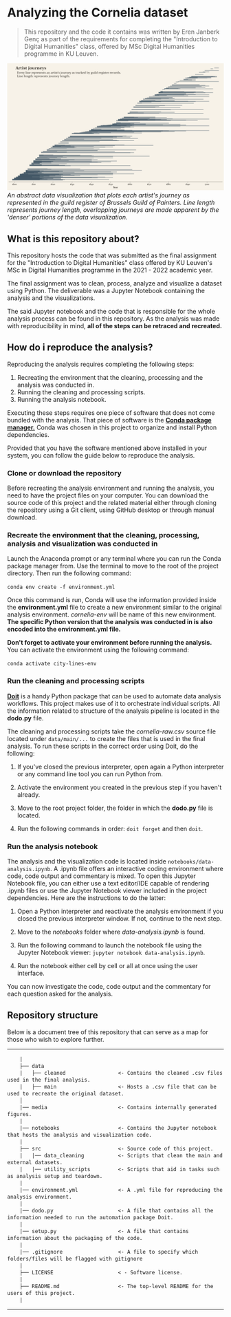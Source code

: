 # Analyzing the Cornelia dataset

> This repository and the code it contains was written by Eren Janberk Genç as part of the requirements for completing the "Introduction to Digital Humanities" class, offered by MSc Digital Humanities programme in KU Leuven.

![An abstract data visualization in which the length of each artist's journey is plotted.](media/fig-5.png "Cornelia Banner")
*An abstract data visualization that plots each artist's journey as represented in the guild register of Brussels Guild of Painters. Line length represents journey length, overlapping journeys are made apparent by the 'denser' portions of the data visualization.*

## What is this repository about?

This repository hosts the code that was submitted as the final assignment for the "Introduction to Digital Humanities" class offered by KU Leuven's MSc in Digital Humanities programme in the 2021 - 2022 academic year.

The final assignment was to clean, process, analyze and visualize a dataset using Python. The deliverable was a Jupyter Notebook containing the analysis and the visualizations.

The said Jupyter notebook and the code that is responsible for the whole analysis process can be found in this repository. As the analysis was made with reproducibility in mind, **all of the steps can be retraced and recreated.**

## How do i reproduce the analysis?

Reproducing the analysis requires completing the following steps:

1. Recreating the environment that the cleaning, processing and the analysis was conducted in.
2. Running the cleaning and processing scripts.
3. Running the analysis notebook.

Executing these steps requires one piece of software that does not come bundled with the analysis. That piece of software is the [**Conda package manager.**](https://docs.conda.io/projects/conda/en/latest/) Conda was chosen in this project to organize and install Python dependencies.

Provided that you have the software mentioned above installed in your system, you can follow the guide below to reproduce the analysis.

### Clone or download the repository

Before recreating the analysis environment and running the analysis, you need to have the project files on your computer. You can download the source code of this project and the related material either through cloning the repository using a Git client, using GitHub desktop or through manual download.

### Recreate the environment that the cleaning, processing, analysis and visualization was conducted in

Launch the Anaconda prompt or any terminal where you can run the Conda package manager from. Use the terminal to move to the root of the project directory. Then run the following command:

`conda env create -f environment.yml`

Once this command is run, Conda will use the information provided inside the **environment.yml** file to create a new environment similar to the original analysis environment. *cornelia-env* will be name of this new environment. **The specific Python version that the analysis was conducted in is also encoded into the environment.yml file.**

**Don't forget to activate your environment before running the analysis.** You can activate the environment using the following command:

`conda activate city-lines-env`

### Run the cleaning and processing scripts

[**Doit**](https://pydoit.org/) is a handy Python package that can be used to automate data analysis workflows. This project makes use of it to orchestrate individual scripts. All the information related to structure of the analysis pipeline is located in the **dodo.py** file.

The cleaning and processing scripts take the *cornelia-raw.csv* source file located under `data/main/...` to create the files that is used in the final analysis. To run these scripts in the correct order using Doit, do the following:

1. If you've closed the previous interpreter, open again a Python interpreter or any command line tool you can run Python from.

2. Activate the environment you created in the previous step if you haven't already.

3. Move to the root project folder, the folder in which the **dodo.py** file is located.

4. Run the following commands in order: `doit forget` and then `doit`.

### Run the analysis notebook

The analysis and the visualization code is located inside `notebooks/data-analysis.ipynb`. A .ipynb file offers an interactive coding environment where code, code output and commentary is mixed. To open this Jupyter Notebook file, you can either use a text editor/IDE capable of rendering .ipynb files or use the Jupyter Notebook viewer included in the project dependencies. Here are the instructions to do the latter:

1. Open a Python interpreter and reactivate the analysis environment if you closed the previous interpreter window. If not, continue to the next step.

2. Move to the *notebooks* folder where *data-analysis.ipynb* is found.

3. Run the following command to launch the notebook file using the Jupyter Notebook viewer: `jupyter notebook data-analysis.ipynb`.

4. Run the notebook either cell by cell or all at once using the user interface.

You can now investigate the code, code output and the commentary for each question asked for the analysis.

## Repository structure

Below is a document tree of this repository that can serve as a map for those who wish to explore further.

--------

```
    |
    ├── data
    |   ├── cleaned                 <- Contains the cleaned .csv files used in the final analysis.
    |   ├── main                    <- Hosts a .csv file that can be used to recreate the original dataset.
    │
    |── media                       <- Contains internally generated figures.
    |
    |── notebooks                   <- Contains the Jupyter notebook that hosts the analysis and visualization code.
    |
    ├── src                         <- Source code of this project.
    |   |── data_cleaning           <- Scripts that clean the main and external datasets.         
    |   |── utility_scripts         <- Scripts that aid in tasks such as analysis setup and teardown.
    |      
    |── environment.yml             <- A .yml file for reproducing the analysis environment.
    |
    |── dodo.py                     <- A file that contains all the information needed to run the automation package Doit.
    |
    |── setup.py                    <- A file that contains information about the packaging of the code.
    |
    |── .gitignore                  <- A file to specify which folders/files will be flagged with gitignore
    |
    ├── LICENSE                     < - Software license.
    |
    ├── README.md                   <- The top-level README for the users of this project.
    |
```

--------